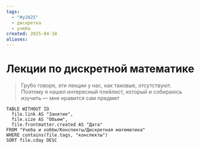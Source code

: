 ```yaml
---
tags:
  - "#y2025"
  - дискретка
  - учеба
created: 2025-04-18
aliases:
---
```

# Лекции по дискретной математике
> Грубо говоря, эти лекции у нас, как таковые, отсутствуют. Поэтому я нашел интересный плейлист, который и собираюсь изучить — мне нравится сам предмет

```dataview
TABLE WITHOUT ID
  file.link AS "Занятие",
  file.size AS "Объем",
  file.frontmatter.created AS "Дата"
FROM "Учеба и хобби/Конспекты/Дискретная математика"
WHERE contains(file.tags, "конспекты")
SORT file.cday DESC
```